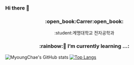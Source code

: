 ### Hi there 👋

<!--
**phj9908/phj9908** is a ✨ _special_ ✨ repository because its `README.md` (this file) appears on your GitHub profile.

Here are some ideas to get you started:

- 🔭 I’m currently working on ...
- 🌱 I’m currently learning ...
- 👯 I’m looking to collaborate on ...
- 🤔 I’m looking for help with ...
-->
<h3 align="center">:open_book:Carrer:open_book:</h3>
<p align="center">:student:계명대학교 전자공학과</p>

<h3 align="center">:rainbow:🌱 I’m currently learning ...:</h3>


![MyoungChae's GitHub stats](https://github-readme-stats.vercel.app/api?username=MyoungChae&show_icons=true&theme=dracula)
[![Top Langs](https://github-readme-stats.vercel.app/api/top-langs/?username=MyoungChae)](https://github.com/anuraghazra/github-readme-stats)
